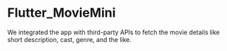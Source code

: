 # Flutter_MovieMini
We integrated the app with third-party APIs to fetch the movie details like short description, cast, genre, and the like.
